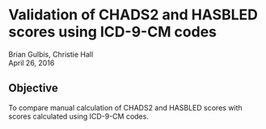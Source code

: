 # Validation of CHADS2 and HASBLED scores using ICD-9-CM codes
Brian Gulbis, Christie Hall  
April 26, 2016  

## Objective

To compare manual calculation of CHADS2 and HASBLED scores with scores
calculated using ICD-9-CM codes.
